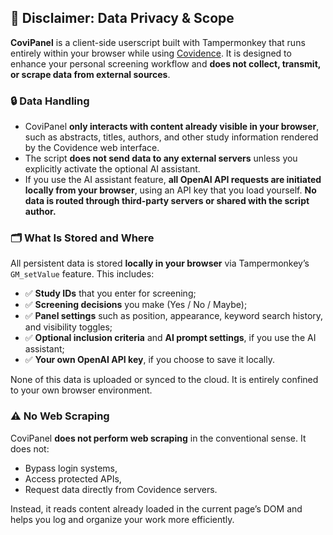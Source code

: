 ## 📢 Disclaimer: Data Privacy & Scope

**CoviPanel** is a client-side userscript built with Tampermonkey that runs entirely within your browser while using [Covidence](https://www.covidence.org/). It is designed to enhance your personal screening workflow and **does not collect, transmit, or scrape data from external sources**.

### 🔒 Data Handling
- CoviPanel **only interacts with content already visible in your browser**, such as abstracts, titles, authors, and other study information rendered by the Covidence web interface.
- The script **does not send data to any external servers** unless you explicitly activate the optional AI assistant.
- If you use the AI assistant feature, **all OpenAI API requests are initiated locally from your browser**, using an API key that you load yourself. **No data is routed through third-party servers or shared with the script author.**

### 🗂️ What Is Stored and Where
All persistent data is stored **locally in your browser** via Tampermonkey’s `GM_setValue` feature. This includes:
- ✅ **Study IDs** that you enter for screening;
- ✅ **Screening decisions** you make (Yes / No / Maybe);
- ✅ **Panel settings** such as position, appearance, keyword search history, and visibility toggles;
- ✅ **Optional inclusion criteria** and **AI prompt settings**, if you use the AI assistant;
- ✅ **Your own OpenAI API key**, if you choose to save it locally.

None of this data is uploaded or synced to the cloud. It is entirely confined to your own browser environment.

### ⚠️ No Web Scraping
CoviPanel **does not perform web scraping** in the conventional sense. It does not:
- Bypass login systems,
- Access protected APIs,
- Request data directly from Covidence servers.

Instead, it reads content already loaded in the current page’s DOM and helps you log and organize your work more efficiently.
